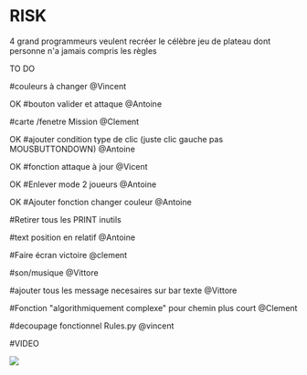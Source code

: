 # RISK
4 grand programmeurs veulent recréer le célèbre jeu de plateau dont personne n'a jamais compris les règles

TO DO

#couleurs à changer @Vincent 

OK #bouton valider et attaque @Antoine 

#carte /fenetre Mission @Clement 

OK #ajouter condition type de clic (juste clic gauche pas MOUSBUTTONDOWN) @Antoine

OK #fonction attaque à jour @Vicent 

OK #Enlever mode 2 joueurs @Antoine

OK #Ajouter fonction changer couleur @Antoine

#Retirer tous les PRINT inutils

#text position en relatif @Antoine

#Faire écran victoire @clement

#son/musique @Vittore

#ajouter tous les message necesaires sur bar texte @Vittore

#Fonction "algorithmiquement complexe" pour chemin plus court @Clement

#decoupage fonctionnel Rules.py @vincent

#VIDEO









![](https://media.tenor.com/images/6be0276d8d6a84028f2505d07f39c92e/tenor.gif)

